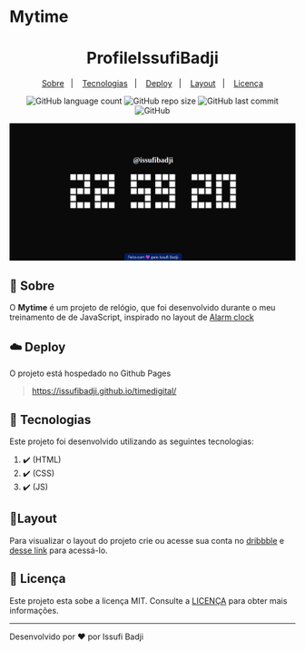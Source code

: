 # Mytime
<h1 align="center" color=" ">
   ProfileIssufiBadji
</h1>

<p align="center">
    <a href="#book-sobre">Sobre</a>&nbsp;&nbsp;&nbsp;|&nbsp;&nbsp;&nbsp;
    <a href="#rocket-tecnologias">Tecnologias</a>&nbsp;&nbsp;&nbsp;|&nbsp;&nbsp;&nbsp;
    <a href="#cloud-deploy">Deploy</a>&nbsp;&nbsp;&nbsp;|&nbsp;&nbsp;&nbsp;
    <a href="#layout">Layout</a>&nbsp;&nbsp;&nbsp;|&nbsp;&nbsp;&nbsp;
    <a href="#memo-licença">Licença</a>
</p>

<p align="center">
   
   <img alt="GitHub language count" src="https://img.shields.io/github/languages/count/issufibadji/mytime?style=flat-square">

   <img alt="GitHub repo size" src="https://img.shields.io/github/repo-size/issufibadji/mytime?style=flat-square">

   <img alt="GitHub last commit" src="https://img.shields.io/github/last-commit/issufibadji/mytime?style=flat-square">

   <img alt="GitHub" src="https://img.shields.io/github/license/issufibadji/mytime?style=flat-square">
</p>

![timedigital](https://github.com/issufibadji/timedigital/blob/master/timedigital.png)

## :book: Sobre
O **Mytime**
 é um projeto de relógio, que foi desenvolvido durante o meu treinamento de de JavaScript, inspirado no layout de [Alarm clock](https://dribbble.com/shots/5958443-Alarm-clock)

## :cloud: Deploy
O projeto está hospedado no Github Pages
>https://issufibadji.github.io/timedigital/

## :rocket: Tecnologias
Este projeto foi desenvolvido utilizando as seguintes tecnologias:
<!-- ❌✔️ -->
1. ✔️ (HTML)
2. ✔️ (CSS)
3. ✔️ (JS)


## 🔖Layout
Para visualizar o layout do projeto crie ou acesse sua conta no [dribbble](dribbble.com) e [desse link](https://dribbble.com/shots/5958443-Alarm-clock) para acessá-lo.

## :memo: Licença
Este projeto esta sobe a licença MIT. Consulte a [LICENÇA](https://github.com/issufibadji/mytime/blob/master/LINCENSE) para obter mais informações.

---

Desenvolvido por :heart: por Issufi Badji









